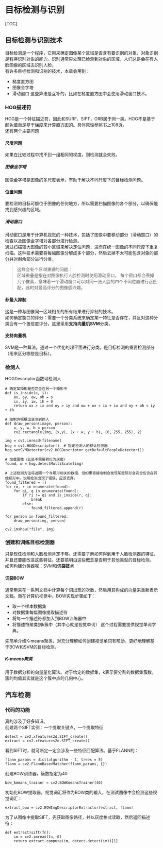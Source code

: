 # 目标检测与识别
[TOC]
## 目标检测与识别技术
目标检测是一个程序，它用来确定图像某个区域是否含有要识别的对象，对象识别是程序识别对象的能力。识别通常只处理已检测到对象的区域，人们总是会在有人脸图像的区域去识别人脸。   
有许多目标检测和识别的技术，本章会用到：
- 梯度直方图
- 图像金字塔
- 滑动窗口
这些算法是互补的，比如在梯度直方图中会使用滑动窗口技术。   
### HOG描述符
HOG是一个特征描述符，因此和SURF，SIFT，ORB属于同一类。HOG不是基于颜色值而是基于梯度来计算直方图的。具体原理参照书上108页。   
还有两个主要问题
#### 尺度问题
如果在比较过程中找不到一组相同的梯度，则检测就会失败。
##### 图像金字塔
图像金字塔是图像的多尺度表示，有助于解决不同尺度下的目标检测问题。
#### 位置问题
要检测的目标可额位于图像的任何地方，所以需要扫描图像的各个部分，以确保能找到感兴趣的区域。
##### 滑动窗口
滑动窗口是用于计算机视觉的一种技术，包括了图像中要移动部分（滑动窗口）的检查以及图像金字塔对各部分进行检测。   
通过扫描较大图像的较小区域来解决定位问题，进而在统一图像的不同尺度下重复扫描。这种技术需要将每幅图像分解成多个部分，然后去掉不太可能包含对象的部分并对剩余部分进行分类。
> 这样会有个*区域重叠*的问题：   
区域重叠是指在对图像执行人脸检测时使用滑动窗口。
每个窗口都会丢掉几个像素，意味着一个滑动窗口可以对同一张人脸的四个不同位置进行正匹配，此时对最高评分的图像感兴趣。
#### 菲最大抑制
这是一种与图像同一区域相关的所有结果进行抑制的技术。   
如何确定窗口的评分：需要一个分类系统来确定某一特征是否存在，并且对这种分类会有一个置信度评分，这里采用**支持向量机SVM**分类。
#### 支持向量机
SVM是一种算法，通过一个优化的超平面进行分类。是目标检测的重要检测部分（用来区分哪些是目标）。
### 检测人
HOGDescriptor函数可检测人

    # 确定某矩形是否完全在另一个矩形中
    def is_inside(o, i):
        ox, oy, ow, oh = o
        ix, iy, iw, ih = 0
        return ox > ix and oy > iy and ow + ox < ix + iw and oy + oh < iy + ih
    
    # 绘制方框框出监测到的人
    def draw_person(image, person):
        x, y, w, h = person
        cv2.rectangle(img, (x,y), (x + w, y + h), (0, 255, 255), 2)
        
    img = cv2.imread(filename)
    hog = cv2.HOGDescriptor()  # 指定检测人的默认检测器
    hog.setSVMDetector(cv2.HOGDescriptor_getDefaultPeopleDetector())
    
    # 加载图像（此处不需要转化为灰度）
    found, w = hog.detectMultiScale(img)
    
    # 上述检测方法将返回一个与矩形相关的数组，但如果直接绘制会发现某些矩形会完全包含在其他矩形中。说明检测出现了错误，应该丢弃。
    found_filtered = []
    for ro, r in enumerate(found):
        for qi, q in enumerate(found):
            if ri != qi and is_inside(r, q):
                break
            else:
                found_filtered.append(r)
    
    for person in found_filtered:
        draw_person(img, person)
        
    cv2.imshou("file", img)
### 创建和训练目标检测器
只是现任检测和人脸检测肯定不够。还需要了解如何得到用于人脸检测器的特征，并且还要能改进这些特征，还要搞明白这些概念是否用于其他类型的目标检测。   
如何构建分类器呢：SVM和**词袋技术**
#### 词袋BOW
通常用来在一系列文档中计算每个词出现的次数，然后用其构成的向量来重新表示文档。而在计算机视觉中，BOW实现步骤如下：
- 取一个样本数据集
- 对数据集每幅图像提取描述符
- 将每一个描述符都加入到BOW训练器中
- 将描述符聚类到k簇中（其中心就是视觉单词）
这个过程需要提供视觉单词字典。
   
   
先简单介绍K-means聚类，对充分理解如何创建视觉单词有帮助，更好地理解基于BOW和SVM的目标检测。
##### K-means聚类
用于数据分析的向量量化算法。对于给定的数据集，k表示要分割的数据集簇数。簇的均值其实就是这个簇中点的几何中心。
## 汽车检测
### 代码的功能
真的涉及了好多知识。   
创建两个SIFT实例：一个提取关键点，一个提取特征

    detect = cv2.xfeatures2d.SIFT_create()
    extract = cv2.xfeatures2d.SIFT_create()
    
看到SIFT时，就可断定一定会涉及一些特征匹配算法。基于FLANN的：

    
    flann_params = dict(algorithm - 1, trees = 5)
    flann = cv2.FlannBasedMatcher(flann_params, {})
    
创建BOW训练器，簇数指定为40
    
    bow_kmeans_trainer = cv2.BOWKmeansTrainer(40)
初始化BOW提取器。视觉词汇将作为BOW类的输入，在测试图像中会检测这些视觉词汇：
    
    extract_bow = cv2.BOWImgDescriptorExtractor(extract, flann)
为了从图像中提取SIFT，先获取图像路径，并以灰度格式读取，然后返回描述符：
    
    def extract)sift(fn):
        im = cv2.imread(fn, 0)
        return extract.compute(im, detect.detect(im))[1]